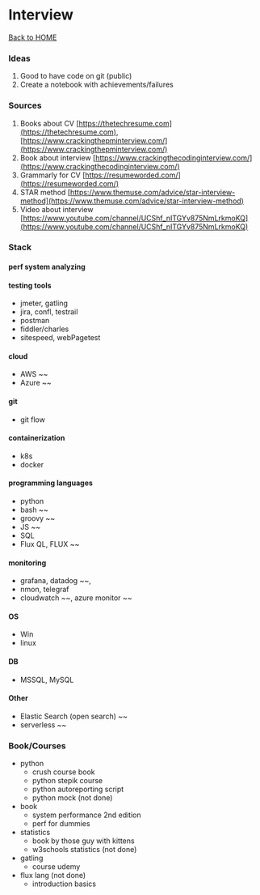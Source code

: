 # Interview

[Back to HOME](https://prone19.github.io/)

### Ideas
1. Good to have code on git (public)
2. Create a notebook with achievements/failures

### Sources
1. Books about CV [https://thetechresume.com](https://thetechresume.com), [https://www.crackingthepminterview.com/](https://www.crackingthepminterview.com/)
2. Book about interview [https://www.crackingthecodinginterview.com/](https://www.crackingthecodinginterview.com/)
3. Grammarly for CV [https://resumeworded.com/](https://resumeworded.com/)
4. STAR method [https://www.themuse.com/advice/star-interview-method](https://www.themuse.com/advice/star-interview-method)
5. Video about interview [https://www.youtube.com/channel/UCShf_nITGYv875NmLrkmoKQ](https://www.youtube.com/channel/UCShf_nITGYv875NmLrkmoKQ)

### Stack
#### perf system analyzing

#### testing tools
- jmeter, gatling
- jira, confl, testrail
- postman
- fiddler/charles
- sitespeed, webPagetest
#### cloud
- AWS ~~
- Azure ~~
#### git
- git flow
#### containerization
- k8s
- docker
#### programming languages
- python
- bash ~~
- groovy ~~
- JS ~~
- SQL
- Flux QL, FLUX ~~
#### monitoring
- grafana, datadog ~~,
- nmon, telegraf
- cloudwatch ~~, azure monitor ~~
#### OS
- Win
- linux 
#### DB
- MSSQL, MySQL
#### Other
- Elastic Search (open search) ~~
- serverless ~~


### Book/Courses
- python 
  - crush course book
  - python stepik course
  - python autoreporting script
  - python mock (not done)
- book 
  - system performance 2nd edition
  - perf for dummies
- statistics 
  - book by those guy with kittens
  - w3schools statistics (not done)
- gatling
  - course udemy
- flux lang (not done)
  - introduction basics